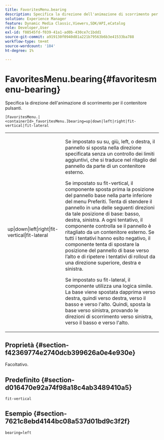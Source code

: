 ```yaml
---
title: FavoritesMenu.bearing
description: Specifica la direzione dell'animazione di scorrimento per il contenitore pulsanti.
solution: Experience Manager
feature: Dynamic Media Classic,Viewers,SDK/API,eCatalog
role: Developer,User
exl-id: f08545fd-f039-41a1-ad0b-430ce7c1bdd1
source-git-commit: a919130f0940d81a221b79563b6b3e41533ba788
workflow-type: tm+mt
source-wordcount: '184'
ht-degree: 1%

---
```


# FavoritesMenu.bearing{#favoritesmenu-bearing}

Specifica la direzione dell&#39;animazione di scorrimento per il contenitore pulsanti.

`[FavoritesMenu.|<containerId>_favoritesMenu.]bearing=up|down|left|right|fit-vertical|fit-lateral`

<table id="table_2B109D2F91E64B5382B31921C3780FA5"> 
 <tbody> 
  <tr> 
   <td colname="col1"> <p><span class="codeph"> up|down|left|right|fit-vertical|fit-lateral</span> </p> </td> 
   <td colname="col2"> <p> Se impostato su <span class="codeph"> su</span>, <span class="codeph"> giù</span>, <span class="codeph"> left</span>, o <span class="codeph"> destra</span>, il pannello si sposta nella direzione specificata senza un controllo dei limiti aggiuntivi, che si traduce nel ritaglio del pannello da parte di un contenitore esterno. </p> <p>Se impostato su <span class="codeph"> fit-vertical</span>, il componente sposta prima la posizione del pannello base nella parte inferiore del menu Preferiti. Tenta di stendere il pannello in una delle seguenti direzioni da tale posizione di base: basso, destra, sinistra. A ogni tentativo, il componente controlla se il pannello è ritagliato da un contenitore esterno. Se tutti i tentativi hanno esito negativo, il componente tenta di spostare la posizione del pannello di base verso l’alto e di ripetere i tentativi di rollout da una direzione superiore, destra e sinistra. </p> <p>Se impostato su <span class="codeph"> fit-lateral</span>, il componente utilizza una logica simile. La base viene spostata dapprima verso destra, quindi verso destra, verso il basso e verso l'alto. Quindi, sposta la base verso sinistra, provando le direzioni di scorrimento verso sinistra, verso il basso e verso l'alto. </p> </td> 
  </tr> 
 </tbody> 
</table>

## Proprietà {#section-f42369774e2740dcb399626a0e4e930e}

Facoltativo.

## Predefinito {#section-d016470e92a74f98a18c4ab3489410a5}

`fit-vertical`

## Esempio {#section-7621c8ebd4144bc08a537d01bd9c3f2f}

`bearing=left`
